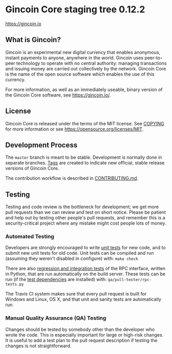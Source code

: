 Gincoin Core staging tree 0.12.2
===============================

https://gincoin.io


What is Gincoin?
----------------

Gincoin is an experimental new digital currency that enables anonymous, instant
payments to anyone, anywhere in the world. Gincoin uses peer-to-peer technology
to operate with no central authority: managing transactions and issuing money
are carried out collectively by the network. Gincoin Core is the name of the open
source software which enables the use of this currency.

For more information, as well as an immediately useable, binary version of
the Gincoin Core software, see https://gincoin.io/.


License
-------

Gincoin Core is released under the terms of the MIT license. See [COPYING](COPYING) for more
information or see https://opensource.org/licenses/MIT.

Development Process
-------------------

The `master` branch is meant to be stable. Development is normally done in separate branches.
[Tags](https://github.com/gincoin-dev/gincoin-core/tags) are created to indicate new official,
stable release versions of Gincoin Core.

The contribution workflow is described in [CONTRIBUTING.md](CONTRIBUTING.md).

Testing
-------

Testing and code review is the bottleneck for development; we get more pull
requests than we can review and test on short notice. Please be patient and help out by testing
other people's pull requests, and remember this is a security-critical project where any mistake might cost people
lots of money.

### Automated Testing

Developers are strongly encouraged to write [unit tests](/doc/unit-tests.md) for new code, and to
submit new unit tests for old code. Unit tests can be compiled and run
(assuming they weren't disabled in configure) with: `make check`

There are also [regression and integration tests](/qa) of the RPC interface, written
in Python, that are run automatically on the build server.
These tests can be run (if the [test dependencies](/qa) are installed) with: `qa/pull-tester/rpc-tests.py`

The Travis CI system makes sure that every pull request is built for Windows
and Linux, OS X, and that unit and sanity tests are automatically run.

### Manual Quality Assurance (QA) Testing

Changes should be tested by somebody other than the developer who wrote the
code. This is especially important for large or high-risk changes. It is useful
to add a test plan to the pull request description if testing the changes is
not straightforward.

